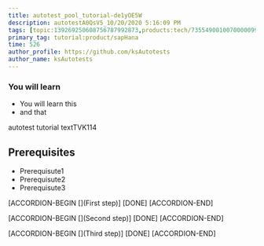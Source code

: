 ```yaml
---
title: autotest_pool_tutorial-de1yOE5W
description: autotestA0QsV5_10/20/2020 5:16:09 PM
tags: [topic:139269250608756787992873,products:tech/73554900100700000996,tutorial:experience/advanced]
primary_tag: tutorial:product/sapHana
time: 526
author_profile: https://github.com/ksAutotests
author_name: ksAutotests
---
```

### You will learn
- You will learn this
- and that

autotest tutorial textTVK114

## Prerequisites
- Prerequisute1
- Prerequisute2
- Prerequisute3

[ACCORDION-BEGIN [](First step)]
[DONE]
[ACCORDION-END]

[ACCORDION-BEGIN [](Second step)]
[DONE]
[ACCORDION-END]

[ACCORDION-BEGIN [](Third step)]
[DONE]
[ACCORDION-END]

